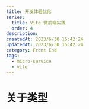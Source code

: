 ```yaml
---
title: 开发体验优化
series:
  title: Vite 微前端实践
  order: 4
description:
createdAt: 2023/6/30 15:42:24
updatedAt: 2023/6/30 15:42:24
category: Front End
tags:
  - micro-service
  - vite
---
```

# 关于类型
